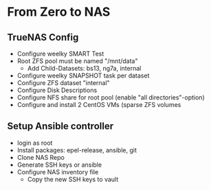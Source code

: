 # From Zero to NAS

## TrueNAS Config
* Configure weelky SMART Test 
* Root ZFS pool must be named "/mnt/data"
  * Add Child-Datasets: bs13, ng7a, internal
* Configure weelky SNAPSHOT task per dataset
* Configure ZFS dataset "internal"
* Configure Disk Descriptions
* Configure NFS share for root pool (enable "all directories"-option)
* Configure and install 2 CentOS VMs (sparse ZFS volumes

## Setup Ansible controller
* login as root
* Install packages: epel-release, ansible, git
* Clone NAS Repo
* Generate SSH keys or ansible
* Configure NAS inventory file
  * Copy the new SSH keys to vault
